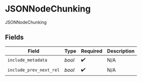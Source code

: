 # JSONNodeChunking

JSONNodeChunking


## Fields

| Field                   | Type                    | Required                | Description             |
| ----------------------- | ----------------------- | ----------------------- | ----------------------- |
| `include_metadata`      | *bool*                  | :heavy_check_mark:      | N/A                     |
| `include_prev_next_rel` | *bool*                  | :heavy_check_mark:      | N/A                     |